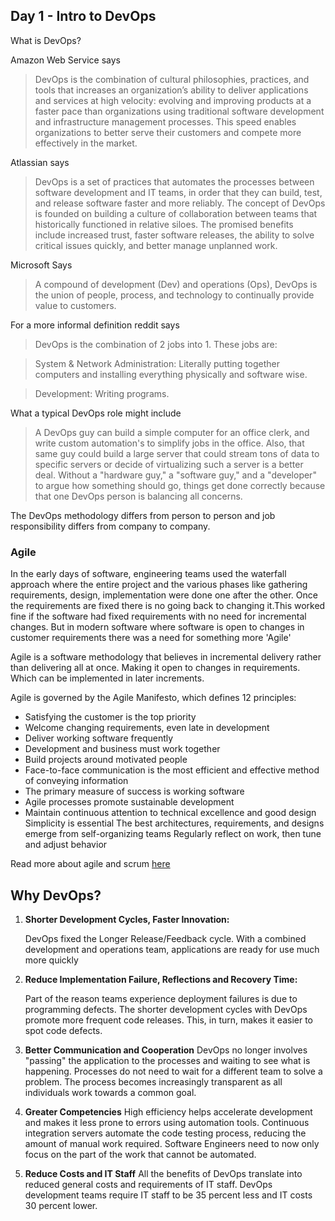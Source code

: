 ## Day 1 - Intro to DevOps

What is DevOps?

 Amazon Web Service says

> DevOps is the combination of cultural philosophies, practices, and tools that increases an organization’s ability to deliver applications and services at high velocity: evolving and improving products at a faster pace than organizations using traditional software development and infrastructure management processes. This speed enables organizations to better serve their customers and compete more effectively in the market.

 Atlassian says
> DevOps is a set of practices that automates the processes between software development and IT teams, in order that they can build, test, and release software faster and more reliably. The concept of DevOps is founded on building a culture of collaboration between teams that historically functioned in relative siloes. The promised benefits include increased trust, faster software releases, the ability to solve critical issues quickly, and better manage unplanned work.

Microsoft Says

> A compound of development (Dev) and operations (Ops), DevOps is the union of people, process, and technology to continually provide value to customers.


For a more informal definition reddit says

>DevOps is the combination of 2 jobs into 1. These jobs are:

>System & Network Administration: Literally putting together computers and installing everything physically and software wise.

>Development: Writing programs.

What a typical DevOps role might include

>A DevOps guy can build a simple computer for an office clerk, and write custom automation's to simplify jobs in the office. Also, that same guy could build a large server that could stream tons of data to specific servers or decide of virtualizing such a server is a better deal. Without a "hardware guy," a "software guy," and a "developer" to argue how something should go, things get done correctly because that one DevOps person is balancing all concerns.

The DevOps methodology differs from person to person and job responsibility differs from company to company.

### Agile

In the early days of software, engineering teams used the waterfall approach where the entire project and the various phases like gathering requirements, design, implementation were done one after the other.
Once the requirements are fixed there is no going back to changing it.This worked fine if the software had fixed requirements with no need for incremental changes. But in modern software where software is open to changes in customer requirements there was a need for something more 'Agile'

Agile is a software methodology that believes in incremental delivery rather than delivering all at once. Making it open to changes in requirements. Which can be implemented in later increments.

Agile is governed by the Agile Manifesto, which defines 12 principles:

- Satisfying the customer is the top priority
- Welcome changing requirements, even late in development
- Deliver working software frequently
- Development and business must work together
- Build projects around motivated people
- Face-to-face communication is the most efficient and effective method of conveying information
- The primary measure of success is working software
- Agile processes promote sustainable development
- Maintain continuous attention to technical excellence and good design
Simplicity is essential
The best architectures, requirements, and designs emerge from self-organizing teams
Regularly reflect on work, then tune and adjust behavior

Read more about agile and scrum [here](https://www.atlassian.com/agile/manifesto)

## Why DevOps?

1. **Shorter Development Cycles, Faster Innovation:**

    DevOps fixed the Longer Release/Feedback cycle.
    With a combined development and operations team, applications are ready for use much more quickly

2. **Reduce Implementation Failure, Reflections and Recovery Time:**

    Part of the reason teams experience deployment failures is due to programming defects. The shorter development cycles with DevOps promote more frequent code releases. This, in turn, makes it easier to spot code defects.
3. **Better Communication and Cooperation**
   DevOps no longer involves "passing" the application to the processes and waiting to see what is happening. Processes do not need to wait for a different team to solve a problem. The process becomes increasingly transparent as all individuals work towards a common goal.
4. **Greater Competencies**
   High efficiency helps accelerate development and makes it less prone to errors using automation tools. Continuous integration servers automate the code testing process, reducing the amount of manual work required. Software Engineers need to now only focus on the part of the work that cannot be automated.
5. **Reduce Costs and IT Staff**
   All the benefits of DevOps translate into reduced general costs and requirements of IT staff. DevOps development teams require IT staff to be 35 percent less and IT costs 30 percent lower.













